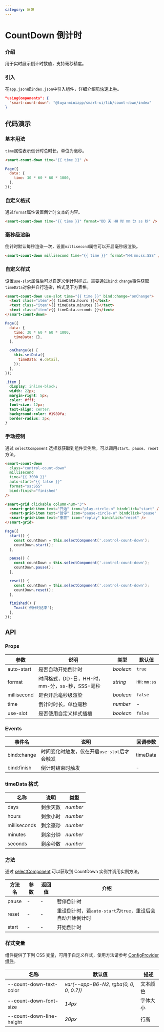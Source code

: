 ```yaml
---
category: 反馈
---
```


# CountDown 倒计时

### 介绍

用于实时展示倒计时数值，支持毫秒精度。

### 引入

在`app.json`或`index.json`中引入组件，详细介绍见[快速上手](/material/smartui?comId=help-getting-started&appType=miniapp)。

```json
"usingComponents": {
  "smart-count-down": "@tuya-miniapp/smart-ui/lib/count-down/index"
}
```

## 代码演示

### 基本用法

`time`属性表示倒计时总时长，单位为毫秒。

```html
<smart-count-down time="{{ time }}" />
```

```js
Page({
  data: {
    time: 30 * 60 * 60 * 1000,
  },
});
```

### 自定义格式

通过`format`属性设置倒计时文本的内容。

```html
<smart-count-down time="{{ time }}" format="DD 天 HH 时 mm 分 ss 秒" />
```

### 毫秒级渲染

倒计时默认每秒渲染一次，设置`millisecond`属性可以开启毫秒级渲染。

```html
<smart-count-down millisecond time="{{ time }}" format="HH:mm:ss:SSS" />
```

### 自定义样式

设置`use-slot`属性后可以自定义倒计时样式，需要通过`bind:change`事件获取`timeData`对象并自行渲染，格式见下方表格。

```html
<smart-count-down use-slot time="{{ time }}" bind:change="onChange">
  <text class="item">{{ timeData.hours }}</text>
  <text class="item">{{ timeData.minutes }}</text>
  <text class="item">{{ timeData.seconds }}</text>
</smart-count-down>
```

```js
Page({
  data: {
    time: 30 * 60 * 60 * 1000,
    timeData: {},
  },

  onChange(e) {
    this.setData({
      timeData: e.detail,
    });
  },
});
```

```css
.item {
  display: inline-block;
  width: 22px;
  margin-right: 5px;
  color: #fff;
  font-size: 12px;
  text-align: center;
  background-color: #1989fa;
  border-radius: 2px;
}
```

### 手动控制

通过 `selectComponent` 选择器获取到组件实例后，可以调用`start`、`pause`、`reset`方法。

```html
<smart-count-down
  class="control-count-down"
  millisecond
  time="{{ 3000 }}"
  auto-start="{{ false }}"
  format="ss:SSS"
  bind:finish="finished"
/>

<smart-grid clickable column-num="3">
  <smart-grid-item text="开始" icon="play-circle-o" bindclick="start" />
  <smart-grid-item text="暂停" icon="pause-circle-o" bindclick="pause" />
  <smart-grid-item text="重置" icon="replay" bindclick="reset" />
</smart-grid>
```

```js
Page({
  start() {
    const countDown = this.selectComponent('.control-count-down');
    countDown.start();
  },

  pause() {
    const countDown = this.selectComponent('.control-count-down');
    countDown.pause();
  },

  reset() {
    const countDown = this.selectComponent('.control-count-down');
    countDown.reset();
  },

  finished() {
    Toast('倒计时结束');
  },
});
```

## API

### Props

| 参数        | 说明                                           | 类型      | 默认值     |
| ----------- | ---------------------------------------------- | --------- | ---------- |
| auto-start  | 是否自动开始倒计时                             | _boolean_ | `true`     |
| format      | 时间格式，DD-日，HH-时，mm-分，ss-秒，SSS-毫秒 | _string_  | `HH:mm:ss` |
| millisecond | 是否开启毫秒级渲染                             | _boolean_ | `false`    |
| time        | 倒计时时长，单位毫秒                           | _number_  | -          |
| use-slot    | 是否使用自定义样式插槽                         | _boolean_ | `false`    |

### Events

| 事件名      | 说明                                         | 回调参数 |
| ----------- | -------------------------------------------- | -------- |
| bind:change | 时间变化时触发，仅在开启`use-slot`后才会触发 | timeData |
| bind:finish | 倒计时结束时触发                             | -        |

### timeData 格式

| 名称         | 说明     | 类型     |
| ------------ | -------- | -------- |
| days         | 剩余天数 | _number_ |
| hours        | 剩余小时 | _number_ |
| milliseconds | 剩余毫秒 | _number_ |
| minutes      | 剩余分钟 | _number_ |
| seconds      | 剩余秒数 | _number_ |

### 方法

通过 [selectComponent](/material/smartui?comId=faq&appType=miniapp) 可以获取到 CountDown 实例并调用实例方法。

| 方法名 | 参数 | 返回值 | 介绍                                                       |
| ------ | ---- | ------ | ---------------------------------------------------------- |
| pause  | -    | -      | 暂停倒计时                                                 |
| reset  | -    | -      | 重设倒计时，若`auto-start`为`true`，重设后会自动开始倒计时 |
| start  | -    | -      | 开始倒计时                                                 |

### 样式变量

组件提供了下列 CSS 变量，可用于自定义样式，使用方法请参考 [ConfigProvider 组件](/material/smartui?comId=config-provider&appType=miniapp)。

| 名称                          | 默认值                                 | 描述 |
| ----------------------------- | -------------------------------------- | ---- |
| --count-down-text-color | _var(--app-B6-N2, rgba(0, 0, 0, 0.7))_ | 文本颜色 |
| --count-down-font-size | _14px_ | 字体大小 |
| --count-down-line-height | _20px_ | 行高 |